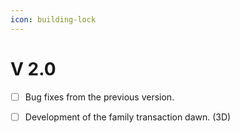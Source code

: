 ```yaml
---
icon: building-lock
---
```


# V 2.0

* [ ] Bug fixes from the previous version.
* [ ] Development of the family transaction dawn. (3D)

